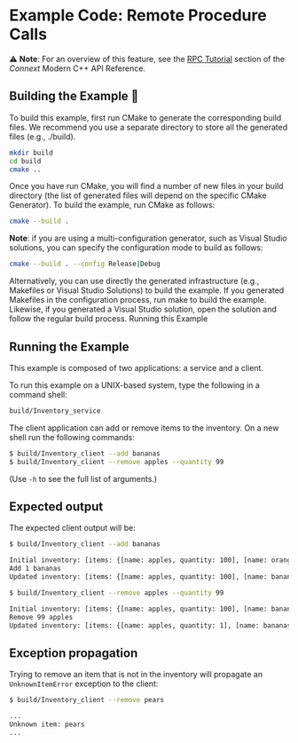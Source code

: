 # Example Code: Remote Procedure Calls

:warning: **Note**: For an overview of this feature, see the
[RPC Tutorial](https://community.rti.com/static/documentation/connext-dds/7.2.0/doc/api/connext_dds/api_cpp2/group__RpcTutorialModule.html)
section of the *Connext* Modern C++ API Reference.

## Building the Example :wrench:

To build this example, first run CMake to generate the corresponding build
files. We recommend you use a separate directory to store all the generated
files (e.g., ./build).

```sh
mkdir build
cd build
cmake ..
```

Once you have run CMake, you will find a number of new files in your build
directory (the list of generated files will depend on the specific CMake
Generator). To build the example, run CMake as follows:

```sh
cmake --build .
```

**Note**: if you are using a multi-configuration generator, such as Visual
Studio solutions, you can specify the configuration mode to build as follows:

```sh
cmake --build . --config Release|Debug
```

Alternatively, you can use directly the generated infrastructure (e.g.,
Makefiles or Visual Studio Solutions) to build the example. If you generated
Makefiles in the configuration process, run make to build the example. Likewise,
if you generated a Visual Studio solution, open the solution and follow the
regular build process.
Running this Example

## Running the Example

This example is composed of two applications: a service and a client.

To run this example on a UNIX-based system, type the following in a command
shell:

```sh
build/Inventory_service
```

The client application can add or remove items to the inventory. On a new
shell run the following commands:

```sh
$ build/Inventory_client --add bananas
$ build/Inventory_client --remove apples --quantity 99
```

(Use ``-h`` to see the full list of arguments.)

## Expected output

The expected client output will be:

```sh
$ build/Inventory_client --add bananas

Initial inventory: [items: {[name: apples, quantity: 100], [name: oranges, quantity: 50]}]
Add 1 bananas
Updated inventory: [items: {[name: apples, quantity: 100], [name: bananas, quantity: 1], [name: oranges, quantity: 50]}]
```

```sh
$ build/Inventory_client --remove apples --quantity 99

Initial inventory: [items: {[name: apples, quantity: 100], [name: bananas, quantity: 1], [name: oranges, quantity: 50]}]
Remove 99 apples
Updated inventory: [items: {[name: apples, quantity: 1], [name: bananas, quantity: 1], [name: oranges, quantity: 50]}]
```

## Exception propagation

Trying to remove an item that is not in the inventory will propagate an
`UnknownItemError` exception to the client:

```sh
$ build/Inventory_client --remove pears

...
Unknown item: pears
...
```
